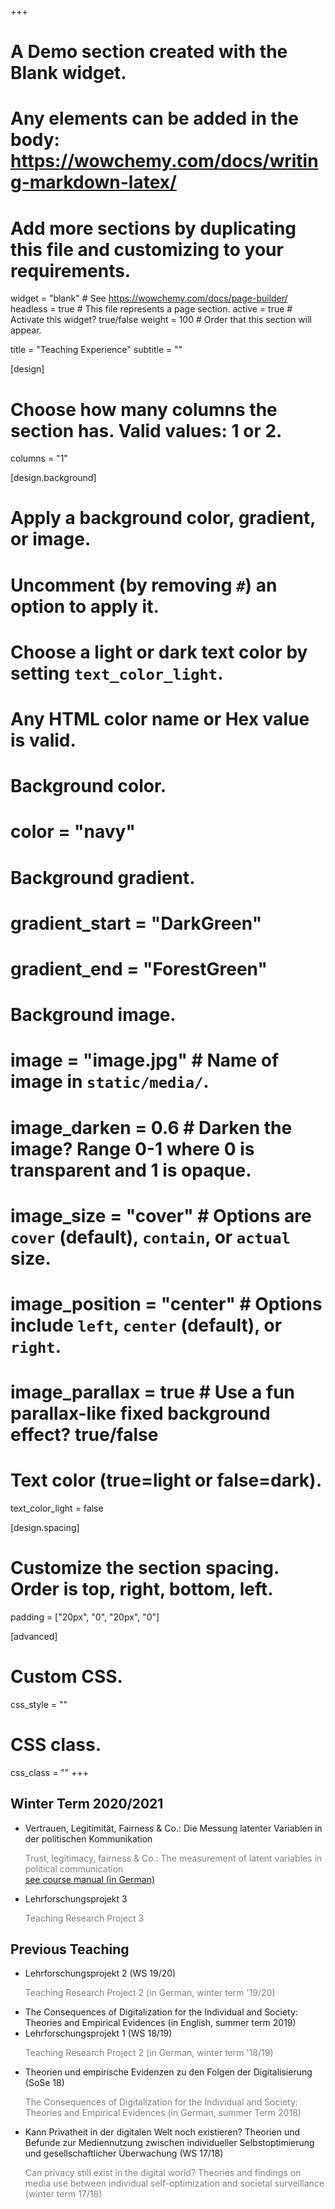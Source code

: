 +++
# A Demo section created with the Blank widget.
# Any elements can be added in the body: https://wowchemy.com/docs/writing-markdown-latex/
# Add more sections by duplicating this file and customizing to your requirements.

widget = "blank"  # See https://wowchemy.com/docs/page-builder/
headless = true  # This file represents a page section.
active = true  # Activate this widget? true/false
weight = 100  # Order that this section will appear.

title = "Teaching Experience"
subtitle = ""

[design]
  # Choose how many columns the section has. Valid values: 1 or 2.
  columns = "1"

[design.background]
  # Apply a background color, gradient, or image.
  #   Uncomment (by removing `#`) an option to apply it.
  #   Choose a light or dark text color by setting `text_color_light`.
  #   Any HTML color name or Hex value is valid.

  # Background color.
  # color = "navy"
  
  # Background gradient.
#  gradient_start = "DarkGreen"
#  gradient_end = "ForestGreen"
  
  # Background image.
  # image = "image.jpg"  # Name of image in `static/media/`.
  # image_darken = 0.6  # Darken the image? Range 0-1 where 0 is transparent and 1 is opaque.
  # image_size = "cover"  #  Options are `cover` (default), `contain`, or `actual` size.
  # image_position = "center"  # Options include `left`, `center` (default), or `right`.
  # image_parallax = true  # Use a fun parallax-like fixed background effect? true/false
  
  # Text color (true=light or false=dark).
  text_color_light = false

[design.spacing]
  # Customize the section spacing. Order is top, right, bottom, left.
  padding = ["20px", "0", "20px", "0"]

[advanced]
 # Custom CSS. 
 css_style = ""
 
 # CSS class.
 css_class = ""
+++

## Winter Term 2020/2021

- Vertrauen, Legitimität, Fairness & Co.: Die Messung latenter Variablen in der politischen Kommunikation <br> <p style="color:grey">Trust, legitimacy, fairness & Co.: The measurement of latent variables in political communication <br> [see course manual (in German)](https://bookdown.org/luenich/Latente_Variablen/)</p>
- Lehrforschungsprojekt 3<br> <p style="color:grey">Teaching Research Project 3</p>

## Previous Teaching

- Lehrforschungsprojekt 2 (WS 19/20)<br> <p style="color:grey">Teaching Research Project 2 (in German, winter term '19/20)</p>
- The Consequences of Digitalization for the Individual and Society: Theories and Empirical Evidences (in English, summer term 2019)
- Lehrforschungsprojekt 1 (WS 18/19)<br> <p style="color:grey">Teaching Research Project 2 (in German, winter term '18/19)</p>
- Theorien und empirische Evidenzen zu den Folgen der Digitalisierung (SoSe 18) <br> <p style="color:grey">The Consequences of Digitalization for the Individual and Society: Theories and Empirical Evidences (in German, summer Term 2018)</p>
- Kann Privatheit in der digitalen Welt noch existieren? Theorien und Befunde zur Mediennutzung zwischen individueller Selbstoptimierung und gesellschaftlicher Überwachung (WS 17/18) <br> <p style="color:grey">Can privacy still exist in the digital world? Theories and findings on media use between individual self-optimization and societal surveillance (winter term 17/18)</p>
